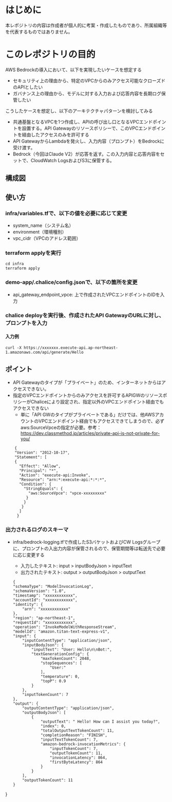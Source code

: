 # はじめに
本レポジトリの内容は作成者が個人的に考案・作成したものであり、所属組織等を代表するものではありません。

# このレポジトリの目的
AWS Bedrockの導入において、以下を実現したいケースを想定する
- セキュリティ上の理由から、特定のVPCからのみアクセス可能なクローズドのAPIとしたい
- ガバナンス上の理由から、モデルに対する入力および応答内容を長期ログ保管したい

こうしたケースを想定し、以下のアーキテクチャパターンを検討してみる
- 共通基盤となるVPCを1つ作成し、APIの呼び出し口となるVPCエンドポイントを設置する。API Gatewayのリソースポリシーで、このVPCエンドポイントを経由したアクセスのみを許可する
- API GatewayからLambdaを発火し、入力内容（プロンプト）をBedrockに受け渡す。
- Bedrock（今回はClaude V2）が応答を返す。この入力内容と応答内容をセットで、CloudWatch LogsおよびS3に保管する。

## 構成図

## 使い方

### infra/variables.tfで、以下の値を必要に応じて変更

  - system_name（システム名）
  - environment（環境種別）
  - vpc_cidr（VPCのアドレス範囲）

### terraform applyを実行

```
cd infra
terraform apply
```
  
  
### demo-app/.chalice/config.jsonで、以下の箇所を変更

  - api_gateway_endpoint_vpce: 上で作成されたVPCエンドポイントのIDを入力

### chalice deployを実行後、作成されたAPI GatewayのURLに対し、プロンプトを入力

#### 入力例
```
curl -X https://xxxxxxx.execute-api.ap-northeast-1.amazonaws.com/api/generate/Hello
```
## ポイント
  - API Gatewayのタイプが「プライベート」のため、インターネットからはアクセスできない。
  - 指定のVPCエンドポイントからのみアクセスを許可するAPIGWのリソースポリシーがChaliceにより設定され、指定以外のVPCエンドポイント経由でもアクセスできない
    - 単に「API GWのタイプがプライベートである」だけでは、他AWSアカウントのVPCエンドポイント経由でもアクセスできてしまうので、必ずaws:SourceVpceの指定が必要。参考：https://dev.classmethod.jp/articles/private-api-is-not-private-for-you/

```
    {
    "Version": "2012-10-17",
    "Statement": [
    {
      "Effect": "Allow",
      "Principal": "*",
      "Action": "execute-api:Invoke",
      "Resource": "arn:*:execute-api:*:*:*",
      "Condition": {
        "StringEquals": {
          "aws:SourceVpce": "vpce-xxxxxxxxx"
         }
        }
       }
      ]
     }
```

### 出力されるログのスキーマ
- infra/bedrock-logging.tfで作成したS3バケットおよびCW Logsグループに、プロンプトの入出力内容が保管されるので、保管期間等は転送先で必要に応じ変更する
   - 入力したテキスト: input > inputBodyJson > inputText
   - 出力されたテキスト: output > outputBodyJson > outputText


     
    
    ```
    {
    "schemaType": "ModelInvocationLog",
    "schemaVersion": "1.0",
    "timestamp": "xxxxxxxxxxxx",
    "accountId": "xxxxxxxxxxxx",
    "identity": {
        "arn": "xxxxxxxxxxxx"
    },
    "region": "ap-northeast-1",
    "requestId": "xxxxxxxxxxxx",
    "operation": "InvokeModelWithResponseStream",
    "modelId": "amazon.titan-text-express-v1",
    "input": {
        "inputContentType": "application/json",
        "inputBodyJson": {
            "inputText": "User: Hello\n\nBot:",
            "textGenerationConfig": {
                "maxTokenCount": 2048,
                "stopSequences": [
                    "User:"
                ],
                "temperature": 0,
                "topP": 0.9
            }
        },
        "inputTokenCount": 7
    },
    "output": {
        "outputContentType": "application/json",
        "outputBodyJson": [
            {
                "outputText": " Hello! How can I assist you today?",
                "index": 0,
                "totalOutputTextTokenCount": 11,
                "completionReason": "FINISH",
                "inputTextTokenCount": 7,
                "amazon-bedrock-invocationMetrics": {
                    "inputTokenCount": 7,
                    "outputTokenCount": 11,
                    "invocationLatency": 864,
                    "firstByteLatency": 864
                }
            }
        ],
        "outputTokenCount": 11
    }
}
```
